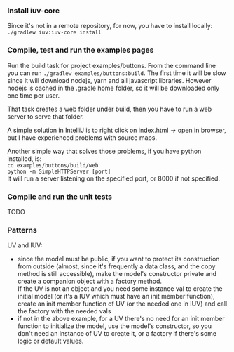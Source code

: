 ### Install iuv-core
Since it's not in a remote repository, for now, you have to install locally:  
`./gradlew iuv:iuv-core install`

### Compile, test and run the examples pages
Run the build task for project examples/buttons. From the command line you can run `./gradlew examples/buttons:build`.
The first time it will be slow since it will download nodejs, yarn and all javascript libraries.
However nodejs is cached in the .gradle home folder, so it will be downloaded only one time per user.  

That task creates a web folder under build, then you have to run a web server to serve that folder.  

A simple solution in IntelliJ is to right click on index.html -> open in browser, but I have experienced problems 
with source maps.  

Another simple way that solves those problems, if you have python installed, is:  
`cd examples/buttons/build/web`  
`python -m SimpleHTTPServer [port]`  
It will run a server listening on the specified port, or 8000 if not specified.

### Compile and run the unit tests
TODO 

### Patterns ###
UV and IUV:
- since the model must be public, if you want to protect its construction from outside (almost, since it's frequently 
a data class, and the copy method is still accessible), make the model's constructor private and create a companion 
object with a factory method.  
If the UV is not an object and you need some instance val to create the initial model (or it's a IUV which must have 
an init member function), create an init member function of UV (or the needed one in IUV) and call the factory with the 
needed vals
- if not in the above example, for a UV there's no need for an init member function to initialize the model, use
the model's constructor, so you don't need an instance of UV to create it, or a factory if there's some logic
or default values.

